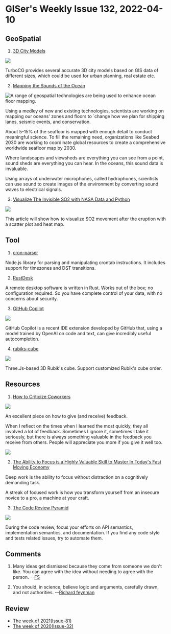 # GISer's Weekly Issue 132, 2022-04-10

## GeoSpatial

1. [3D City Models](https://flippednormals.com/creator/turbocg/)

![](https://cdn.flippednormals.com/wp-content/uploads/2021/04/14132239/5-226.jpg)

TurboCG provides several accurate 3D city models based on GIS data of different sizes, which could be used for urban planning, real estate etc.

2. [Mapping the Sounds of the Ocean](https://www.gislounge.com/mapping-the-sounds-of-the-ocean/)

![A range of geospatial technologies are being used to enhance ocean floor mapping. ](https://cdn.shortpixel.ai/spai/w_807+q_glossy+ret_img+to_webp/https://www.gislounge.com/wp-content/uploads/2022/04/ocean-mapping-geospatial-technologies-usgs-woods-hole-science-center.jpg)

Using a medley of new and existing technologies, scientists are working on mapping our oceans' zones and floors to `change how we plan for shipping lanes, seismic events, and conservation.

About 5-15% of the seafloor is mapped with enough detail to conduct meaningful science. To fill the remaining need, organizations like Seabed 2030 are working to coordinate global resources to create a comprehensive worldwide seafloor map by 2030.

Where landscapes and viewsheds are everything you can see from a point, sound sheds are everything you can hear. In the oceans, this sound data is invaluable.

Using arrays of underwater microphones, called hydrophones, scientists can use sound to create images of the environment by converting sound waves to electrical signals.

3. [Visualize The Invisible SO2 with NASA Data and Python](https://towardsdatascience.com/visualize-the-invisible-so2-with-nasa-data-and-python-2619f8ed4ea1)

![](https://miro.medium.com/max/1400/1*WUYcpT8b_z3Jic56puw49g.gif)

This article will show how to visualize SO2 movement after the eruption with a scatter plot and heat map.

## Tool

1. [cron-parser](https://github.com/harrisiirak/cron-parser)

Node.js library for parsing and manipulating crontab instructions. It includes support for timezones and DST transitions.

2. [RustDesk](https://rustdesk.com/)

A remote desktop software is written in Rust. Works out of the box; no configuration required. So you have complete control of your data, with no concerns about security.

3. [GitHub Copilot](https://copilot.github.com/)

![](https://miro.medium.com/max/1400/0*YC8rtSmrXoNbnqY1.png)

GitHub Copilot is a recent IDE extension developed by GitHub that, using a model trained by OpenAI on code and text, can give incredibly useful autocompletion.

4. [rubiks-cube](https://github.com/pengfeiw/rubiks-cube)

![](https://img.hellogithub.com/i/0W3BZiJjTw9nNkd.gif)

Three.Js-based 3D Rubik's cube. Support customized Rubik's cube order.

## Resources

1. [How to Criticize Coworkers](https://alexturek.com/2022-03-18-How-to-criticize-coworkers/)

![](https://alexturek.com/images/feedback-leverage.png)

An excellent piece on how to give (and receive) feedback.

When I reflect on the times when I learned the most quickly, they all involved a lot of feedback. Sometimes I ignore it, sometimes I take it seriously, but there is always something valuable in the feedback you receive from others. People will appreciate you more if you give it well too.

![](https://alexturek.com/images/feedback-time.png)

2. [The Ability to Focus is a Highly Valuable Skill to Master In Today's Fast Moving Economy](https://medium.com/swlh/the-ability-to-focus-is-a-highly-valuable-skill-to-master-in-todays-fast-moving-economy-8aaba37bfa61)

Deep work is the ability to focus without distraction on a cognitively demanding task.

A streak of focused work is how you transform yourself from an insecure novice to a pro, a machine at your craft.

3. [The Code Review Pyramid](https://www.morling.dev/blog/the-code-review-pyramid/)

![](https://www.morling.dev/images/code_review_pyramid.png)

During the code review, focus your efforts on API semantics, implementation semantics, and documentation. If you find any code style and tests related issues, try to automate them.

## Comments

1. Many ideas get dismissed because they come from someone we don't like. You can agree with the idea without needing to agree with the person.
   --[FS](https://fs.blog/brain-food/april-3-2022/)

2. You should, in science, believe logic and arguments, carefully drawn, and not authorities.
   --[Richard feynman](https://fs.blog/brain-food/april-3-2022/)

## Review

- [The week of 2021(Issue-81)](https://github.com/lkcozy/weekly/blob/master/docs/2021/issue-81.md)
- [The week of 2020(Issue-32)](https://github.com/lkcozy/weekly/blob/master/docs/2020/issue-32.md)
